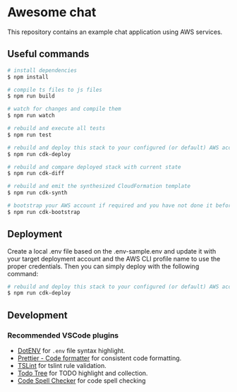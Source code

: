 # Awesome chat

This repository contains an example chat application using AWS services.

## Useful commands

```bash
# install dependencies
$ npm install

# compile ts files to js files
$ npm run build

# watch for changes and compile them
$ npm run watch

# rebuild and execute all tests
$ npm run test

# rebuild and deploy this stack to your configured (or default) AWS account/region
$ npm run cdk-deploy

# rebuild and compare deployed stack with current state
$ npm run cdk-diff

# rebuild and emit the synthesized CloudFormation template
$ npm run cdk-synth

# bootstrap your AWS account if required and you have not done it before
$ npm run cdk-bootstrap
```

## Deployment

Create a local .env file based on the .env-sample.env and update it with your target deployment account and the AWS CLI profile name to use the proper credentials. Then you can simply deploy with the following command:

```bash
# rebuild and deploy this stack to your configured (or default) AWS account/region
$ npm run cdk-deploy
```

## Development

### Recommended VSCode plugins

-   [DotENV](https://marketplace.visualstudio.com/items?itemName=mikestead.dotenv) for `.env` file syntax highlight.
-   [Prettier - Code formatter](https://marketplace.visualstudio.com/items?itemName=esbenp.prettier-vscode) for consistent code formatting.
-   [TSLint](https://marketplace.visualstudio.com/items?itemName=ms-vscode.vscode-typescript-tslint-plugin) for tslint rule validation.
-   [Todo Tree](https://marketplace.visualstudio.com/items?itemName=Gruntfuggly.todo-tree) for TODO highlight and collection.
-   [Code Spell Checker](https://marketplace.visualstudio.com/items?itemName=streetsidesoftware.code-spell-checker) for code spell checking
